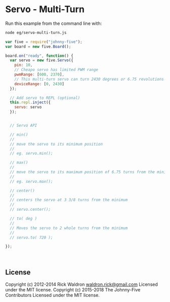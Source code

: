 <!--remove-start-->

# Servo - Multi-Turn

<!--remove-end-->








Run this example from the command line with:
```bash
node eg/servo-multi-turn.js
```


```javascript
var five = require("johnny-five");
var board = new five.Board();

board.on("ready", function() {
  var servo = new five.Servo({
    pin: 10,
    // Cheapo servo has limited PWM range
    pwmRange: [600, 2370],
    // This multi-turn servo can turn 2430 degrees or 6.75 revolutions
    deviceRange: [0, 2430]
  });

  // Add servo to REPL (optional)
  this.repl.inject({
    servo: servo
  });


  // Servo API

  // min()
  //
  // move the servo to its minimum position
  //
  // eg. servo.min();

  // max()
  //
  // move the servo to its maximum position of 6.75 turns from the minimum
  //
  // eg. servo.max();

  // center()
  //
  // centers the servo at 3 3/8 turns from the minimum
  //
  // servo.center();

  // to( deg )
  //
  // Moves the servo to 2 whole turns from the minimum
  //
  // servo.to( 720 );

});

```








&nbsp;

<!--remove-start-->

## License
Copyright (c) 2012-2014 Rick Waldron <waldron.rick@gmail.com>
Licensed under the MIT license.
Copyright (c) 2015-2018 The Johnny-Five Contributors
Licensed under the MIT license.

<!--remove-end-->
